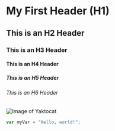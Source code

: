 # My First Header (H1)

## This is an H2 Header

### This is an H3 Header

#### This is an H4 Header

##### This is an H5 Header

###### This is an H6 Header

![Image of Yaktocat](https://octodex.github.com/images/yaktocat.png)


``` javascript
var myVar = "Hello, world!";
```
